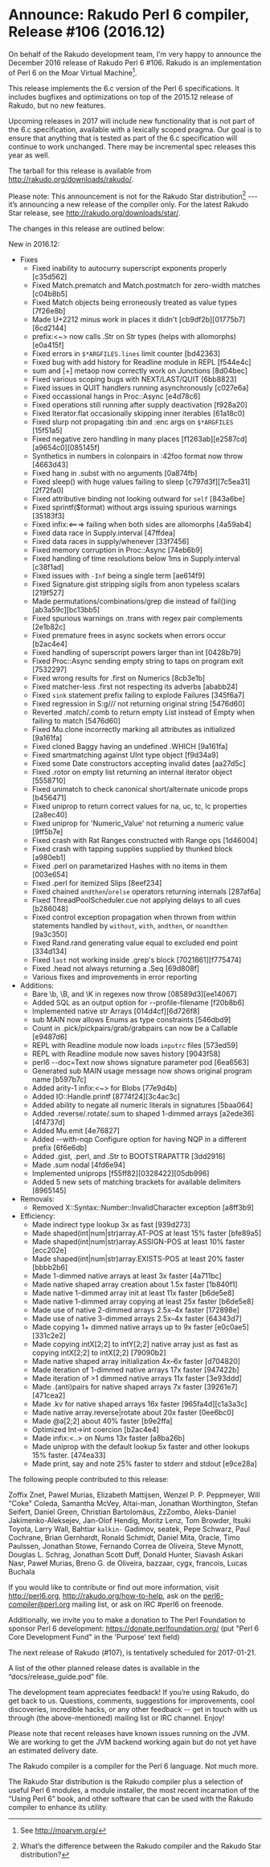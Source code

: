 # Announce: Rakudo Perl 6 compiler, Release #106 (2016.12)

On behalf of the Rakudo development team, I’m very happy to announce the
December 2016 release of Rakudo Perl 6 #106. Rakudo is an implementation of
Perl 6 on the Moar Virtual Machine[^1].

This release implements the 6.c version of the Perl 6 specifications.
It includes bugfixes and optimizations on top of
the 2015.12 release of Rakudo, but no new features.

Upcoming releases in 2017 will include new functionality that is not
part of the 6.c specification, available with a lexically scoped
pragma. Our goal is to ensure that anything that is tested as part of the
6.c specification will continue to work unchanged. There may be incremental
spec releases this year as well.

The tarball for this release is available from <http://rakudo.org/downloads/rakudo/>.

Please note: This announcement is not for the Rakudo Star
distribution[^2] --- it’s announcing a new release of the compiler
only. For the latest Rakudo Star release, see
<http://rakudo.org/downloads/star/>.

The changes in this release are outlined below:

New in 2016.12:
 + Fixes
    + Fixed inability to autocurry superscript exponents properly [c35d562]
    + Fixed Match.prematch and Match.postmatch for zero-width matches [c04b8b5]
    + Fixed Match objects being erroneously treated as value types [7f26e8b]
    + Made U+2212 minus work in places it didn't [cb9df2b][01775b7][6cd2144]
    + prefix:<~> now calls .Str on Str types (helps with allomorphs) [e0a415f]
    + Fixed errors in `$*ARGFILES.lines` limit counter [bd42363]
    + Fixed bug with add history for Readline module in REPL [f544e4c]
    + sum and [+] metaop now correctly work on Junctions [8d04bec]
    + Fixed various scoping bugs with NEXT/LAST/QUIT [6bb8823]
    + Fixed issues in QUIT handlers running asynchronously [c027e6a]
    + Fixed occassional hangs in Proc::Async [e4d78c6]
    + Fixed operations still running after supply deactivation [f928a20]
    + Fixed Iterator.flat occasionally skipping inner iterables [61a18c0]
    + Fixed slurp not propagating :bin and :enc args on `$*ARGFILES` [15f51a5]
    + Fixed negative zero handling in many places
        [f1263ab][e2587cd][a9654c0][085145f]
    + Synthetics in numbers in colonpairs in :42foo format now throw [4663d43]
    + Fixed hang in .subst with no arguments [0a874fb]
    + Fixed sleep() with huge values failing to sleep
        [c797d3f][7c5ea31][2f72fa0]
    + Fixed attributive binding not looking outward for `self` [843a6be]
    + Fixed sprintf($format) without args issuing spurious warnings [35183f3]
    + Fixed infix:<===> failing when both sides are allomorphs [4a59ab4]
    + Fixed data race in Supply.interval [47ffdea]
    + Fixed data races in supply/whenever [33f7456]
    + Fixed memory corruption in Proc::Async [74eb6b9]
    + Fixed handling of time resolutions below 1ms in Supply.interval [c38f1ad]
    + Fixed issues with `-Inf` being a single term [ae614f9]
    + Fixed Signature.gist stripping sigils from anon typeless scalars [219f527]
    + Made permutations/combinations/grep die instead
        of fail()ing [ab3a59c][bc13bb5]
    + Fixed spurious warnings on .trans with regex pair complements [2e1b82c]
    + Fixed premature frees in async sockets when errors occur [b2ac4e4]
    + Fixed handling of superscript powers larger than int [0428b79]
    + Fixed Proc::Async sending empty string to taps on program exit [7532297]
    + Fixed wrong results for .first on Numerics [8cb3e1b]
    + Fixed matcher-less .first not respecting its adverbs [ababb24]
    + Fixed `sink` statement prefix failing to explode Failures [345f6a7]
    + Fixed regression in S:g/// not returning original string [5476d60]
    + Reverted .match/.comb to return empty List instead of Empty when failing
        to match [5476d60]
    + Fixed Mu.clone incorrectly marking all attributes as initialized [9a161fa]
    + Fixed cloned Baggy having an undefined .WHICH [9a161fa]
    + Fixed smartmatching against UInt type object [f9d34a9]
    + Fixed some Date constructors accepting invalid dates [aa27d5c]
    + Fixed .rotor on empty list returning an internal iterator object [5558710]
    + Fixed unimatch to check canonical short/alternate unicode props [b456471]
    + Fixed uniprop to return correct values for na, uc, tc, lc properties
        [2a8ec40]
    + Fixed uniprop for 'Numeric_Value' not returning a numeric value [9ff5b7e]
    + Fixed crash with Rat Ranges constructed with Range ops [1d46004]
    + Fixed crash with tapping supplies supplied by thunked block [a980eb1]
    + Fixed .perl on parametarized Hashes with no items in them [003e654]
    + Fixed .perl for itemized Slips [8eef234]
    + Fixed chained `andthen`/`orelse` operators returning internals [287af6a]
    + Fixed ThreadPoolScheduler.cue not applying delays to all cues [b286048]
    + Fixed control exception propagation when thrown from within statements
        handled by `without`, `with`, `andthen`, or `noandthen` [9a3c350]
    + Fixed Rand.rand generating value equal to excluded end point [334d134]
    + Fixed `last` not working inside .grep's block [7021861][f775474]
    + Fixed .head not always returning a .Seq [69d808f]
    + Various fixes and improvements in error reporting
 + Additions:
    + Bare \b, \B, and \K in regexes now throw [08589d3][ee14067]
    + Added SQL as an output option for --profile-filename [f20b8b6]
    + Implemented native str Arrays [014d4cf][6d726f8]
    + sub MAIN now allows Enums as type constraints [546dbd9]
    + Count in .pick/pickpairs/grab/grabpairs can now be a Callable [e9487d6]
    + REPL with Readline module now loads `inputrc` files [573ed59]
    + REPL with Readline module now saves history [9043f58]
    + perl6 --doc=Text now shows signature parameter pod [6ea6563]
    + Generated sub MAIN usage message now shows original program name [b597b7c]
    + Added arity-1 infix:<~> for Blobs [77e9d4b]
    + Added IO::Handle.printf [8774f24][3c4ac3c]
    + Added ability to negate all numeric literals in signatures [5baa064]
    + Added .reverse/.rotate/.sum to shaped 1-dimmed arrays [a2ede36][4f4737d]
    + Added Mu.emit [4e76827]
    + Added --with-nqp Configure option for having NQP in
        a different prefix [6f6e6db]
    + Added .gist, .perl, and .Str to BOOTSTRAPATTR [3dd2916]
    + Made .sum nodal [4fd6e94]
    + Implemented uniprops [f55ff82][0328422][05db996]
    + Added 5 new sets of matching brackets for available delimiters [8965145]
 + Removals:
    + Removed X::Syntax::Number::InvalidCharacter exception [a8ff3b9]
 + Efficiency:
    + Made indirect type lookup 3x as fast [939d273]
    + Made shaped(int|num|str)array.AT-POS at least 15% faster [bfe89a5]
    + Made shaped(int|num|str)array.ASSIGN-POS at least 10% faster [ecc202e]
    + Made shaped(int|num|str)array.EXISTS-POS at least 20% faster [bbbb2b6]
    + Made 1-dimmed native arrays at least 3x faster [4a711bc]
    + Made native shaped array creation about 1.5x faster [1b840f1]
    + Made native 1-dimmed array init at least 11x faster [b6de5e8]
    + Made native 1-dimmed array copying at least 25x faster [b6de5e8]
    + Made use of native 2-dimmed arrays 2.5x–4x faster [172898e]
    + Made use of native 3-dimmed arrays 2.5x–4x faster [64343d7]
    + Made copying 1+ dimmed native arrays up to 9x faster [e0c0ae5][331c2e2]
    + Made copying intX[2;2] to intY[2;2] native array just as fast as
        copying intX[2;2] to intX[2;2] [79090b2]
    + Made native shaped array initialization 4x–6x faster [d704820]
    + Made iteration of 1-dimmed native arrays 17x faster [947422b]
    + Made iteration of >1 dimmed native arrays 11x faster [3e93ddd]
    + Made .(anti)pairs for native shaped arrays 7x faster [39261e7][471cea2]
    + Made .kv for native shaped arrays 16x faster [965fa4d][c1a3a3c]
    + Made native array.reverse|rotate about 20x faster [0ee6bc0]
    + Made @a[2;2] about 40% faster [b9e2ffa]
    + Optimized Int->int coercion [b2ac4e4]
    + Made infix:<..> on Nums 13x faster [a8ba26b]
    + Made uniprop with the default lookup 5x faster and other lookups 15% faster. [474ea33]
    + Made print, say and note 25% faster to stderr and stdout [e9ce28a]


The following people contributed to this release:

Zoffix Znet, Pawel Murias, Elizabeth Mattijsen, Wenzel P. P. Peppmeyer, 
Will "Coke" Coleda, Samantha McVey, Altai-man, Jonathan Worthington, 
Stefan Seifert, Daniel Green, Christian Bartolomäus, ZzZombo, 
Aleks-Daniel Jakimenko-Aleksejev, Jan-Olof Hendig, Moritz Lenz, Tom Browder, 
Itsuki Toyota, Larry Wall, Bahtiar `kalkin-` Gadimov, seatek, Pepe Schwarz, 
Paul Cochrane, Brian Gernhardt, Ronald Schmidt, Daniel Mita, 0racle, 
Timo Paulssen, Jonathan Stowe, Fernando Correa de Oliveira, Steve Mynott, 
Douglas L. Schrag, Jonathan Scott Duff, Donald Hunter, Siavash Askari Nasr, 
Paweł Murias, Breno G. de Oliveira, bazzaar, cygx, francois, Lucas Buchala

If you would like to contribute or find out more information, visit
<http://perl6.org>, <http://rakudo.org/how-to-help>, ask on the
<perl6-compiler@perl.org> mailing list, or ask on IRC #perl6 on freenode.

Additionally, we invite you to make a donation to The Perl Foundation
to sponsor Perl 6 development: <https://donate.perlfoundation.org/>
(put "Perl 6 Core Development Fund" in the 'Purpose' text field)

The next release of Rakudo (#107), is tentatively scheduled for 2017-01-21.

A list of the other planned release dates is available in the
“docs/release_guide.pod” file.

The development team appreciates feedback! If you’re using Rakudo, do
get back to us. Questions, comments, suggestions for improvements, cool
discoveries, incredible hacks, or any other feedback -- get in touch with
us through (the above-mentioned) mailing list or IRC channel. Enjoy!

Please note that recent releases have known issues running on the JVM.
We are working to get the JVM backend working again but do not yet have
an estimated delivery date.

[^1]: See <http://moarvm.org/>

[^2]: What’s the difference between the Rakudo compiler and the Rakudo
Star distribution?

The Rakudo compiler is a compiler for the Perl 6 language.
Not much more.

The Rakudo Star distribution is the Rakudo compiler plus a selection
of useful Perl 6 modules, a module installer, the most recent
incarnation of the “Using Perl 6” book, and other software that can
be used with the Rakudo compiler to enhance its utility.

